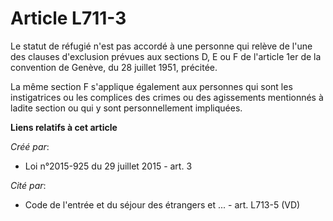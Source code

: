# Article L711-3

Le statut de réfugié n'est pas accordé à une personne qui relève de l'une des clauses d'exclusion prévues aux sections D, E
ou F de l'article 1er de la convention de Genève, du 28 juillet 1951, précitée. 

La même section F s'applique également aux personnes qui sont les instigatrices ou les complices des crimes ou des
agissements mentionnés à ladite section ou qui y sont personnellement impliquées.

**Liens relatifs à cet article**

_Créé par_:

  - Loi n°2015-925 du 29 juillet 2015 - art. 3

_Cité par_:

  - Code de l'entrée et du séjour des étrangers et ... - art. L713-5 (VD)

